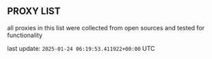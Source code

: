## PROXY LIST

all proxies in this list were collected from open sources and tested for functionality

last update: `2025-01-24 06:19:53.411922+00:00` UTC